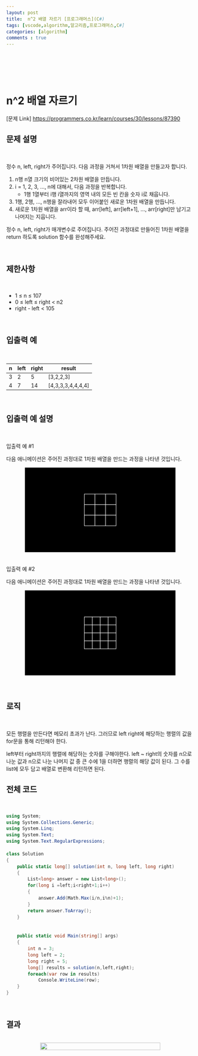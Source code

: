 ```yaml
---
layout: post
title:  n^2 배열 자르기 [프로그래머스](C#)
tags: [vscode,algorithm,알고리즘,프로그래머스,C#]
categories: [algorithm]
comments : true
---
```

<br>
<br>
<br>
<br>

# n^2 배열 자르기 

[문제 Link] https://programmers.co.kr/learn/courses/30/lessons/87390

## 문제 설명

<br>

정수 n, left, right가 주어집니다. 다음 과정을 거쳐서 1차원 배열을 만들고자 합니다.

1. n행 n열 크기의 비어있는 2차원 배열을 만듭니다.
1. i = 1, 2, 3, ..., n에 대해서, 다음 과정을 반복합니다.
    * 1행 1열부터 i행 i열까지의 영역 내의 모든 빈 칸을 숫자 i로 채웁니다.
1. 1행, 2행, ..., n행을 잘라내어 모두 이어붙인 새로운 1차원 배열을 만듭니다.
1. 새로운 1차원 배열을 arr이라 할 때, arr[left], arr[left+1], ..., arr[right]만 남기고 나머지는 지웁니다.

정수 n, left, right가 매개변수로 주어집니다. 주어진 과정대로 만들어진 1차원 배열을 return 하도록 solution 함수를 완성해주세요.

<br>

## 제한사항

<br>

* 1 ≤ n ≤ 107
* 0 ≤ left ≤ right < n2
* right - left < 105

<br>


## 입출력 예

<br>

n	|left	|right	|result
|-|-|-|-|
3|	2	|5	|[3,2,2,3]
4	|7|	14	|[4,3,3,3,4,4,4,4]

<br>


## 입출력 예 설명

<br>

입출력 예 #1

다음 애니메이션은 주어진 과정대로 1차원 배열을 만드는 과정을 나타낸 것입니다.

<center><img src="\assets\img\algorithm\level2\87390-1.gif" width="80%" height="80%"></center><br>

입출력 예 #2

다음 애니메이션은 주어진 과정대로 1차원 배열을 만드는 과정을 나타낸 것입니다.

<center><img src="\assets\img\algorithm\level2\87390-2.gif" width="80%" height="80%"></center><br>

<br>


## 로직

<br>

모든 행렬을 만든다면 메모리 초과가 난다. 그러므로 left right에 해당하는 행렬의 값을 for문을 통해 리턴해야 한다. 

left부터 right까지의 행렬에 해당하는 숫자를 구해야한다. left ~ right의 숫자를 n으로 나눈 값과 n으로 나눈 나머지 값 중 큰 수에 1을 더하면 행렬의 해당 값이 된다. 그 수를 list에 모두 담고 배열로 변환해 리턴하면 된다. 

## 전체 코드

<br>

~~~ cs
using System;
using System.Collections.Generic;
using System.Linq;
using System.Text;
using System.Text.RegularExpressions;

class Solution
{
    public static long[] solution(int n, long left, long right)
    {
        List<long> answer = new List<long>();
        for(long i =left;i<right+1;i++)
        {
            answer.Add(Math.Max(i/n,i%n)+1);
        }
        return answer.ToArray();
    }


    public static void Main(string[] args)
    {
        int n = 3;
        long left = 2;
        long right = 5;
        long[] results = solution(n,left,right);
        foreach(var row in results)
            Console.WriteLine(row);
    }
}
~~~

<br>



## 결과

<br>

<center><img src="\assets\img\algorithm\level2\87390.PNG" width="80%" height="80%"></center><br>